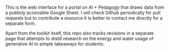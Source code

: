 This is the web interface for a portal on AI + Pedagogy that draws data from a publicly accessible Google Sheet. I will check Github periodically for pull requests but to contribute a resource it is better to contact me directly for a separate form.

Apart from the toolkit itself, this repo also tracks revisions in a separate page that attempts to distill research on the energy and water usage of generative AI to simple takeaways for students.

